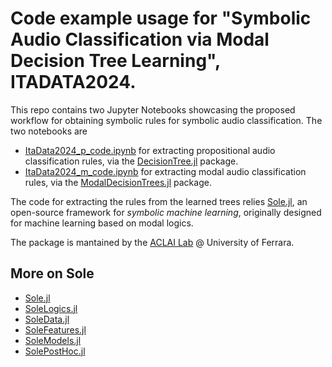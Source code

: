 # Code example usage for "Symbolic Audio Classification via Modal Decision Tree Learning", ITADATA2024.

This repo contains two Jupyter Notebooks showcasing the proposed workflow for obtaining symbolic rules for symbolic audio classification.
The two notebooks are
- [ItaData2024_p_code.ipynb](ItaData2024_p_code.ipynb) for extracting propositional audio classification rules, via the [DecisionTree.jl](https://github.com/JuliaAI/DecisionTree.jl) package.
- [ItaData2024_m_code.ipynb](ItaData2024_m_code.ipynb) for extracting modal audio classification rules, via the [ModalDecisionTrees.jl]([https://github.com/JuliaAI/DecisionTree.jl](https://github.com/aclai-lab/ModalDecisionTrees.jl)) package.
 
The code for extracting the rules from the learned trees relies [Sole.jl](https://github.com/aclai-lab/Sole.jl), an open-source framework for *symbolic machine learning*, originally designed for machine learning based on modal logics.

The package is mantained by the [ACLAI Lab](https://aclai.unife.it/en/) @ University of Ferrara.

## More on Sole
- [Sole.jl](https://github.com/aclai-lab/Sole.jl)
- [SoleLogics.jl](https://github.com/aclai-lab/SoleLogics.jl)
- [SoleData.jl](https://github.com/aclai-lab/SoleData.jl)
- [SoleFeatures.jl](https://github.com/aclai-lab/SoleFeatures.jl) 
- [SoleModels.jl](https://github.com/aclai-lab/SoleModels.jl)
- [SolePostHoc.jl](https://github.com/aclai-lab/SolePostHoc.jl)
